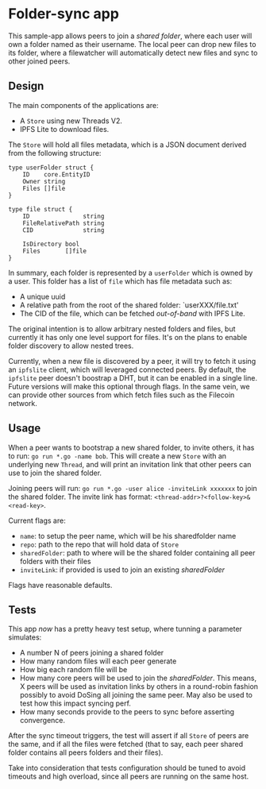 # Folder-sync app
This sample-app allows peers to join a _shared folder_, where each user will 
own a folder named as their username. The local peer can drop new files to its 
folder, where a filewatcher will automatically detect new files and sync to 
other joined peers.


## Design
The main components of the applications are:
- A `Store` using new Threads V2.
- IPFS Lite to download files.

The `Store` will hold all files metadata, which is a JSON document derived from 
the following structure:
```
type userFolder struct {
	ID    core.EntityID
	Owner string
	Files []file
}

type file struct {
	ID               string
	FileRelativePath string
	CID              string

	IsDirectory bool
	Files       []file
}
```
In summary, each folder is represented by a `userFolder` which is owned by a 
user. This folder has a list of `file` which has file metadata such as:
- A unique uuid
- A relative path from the root of the shared folder: `userXXX/file.txt'
- The CID of the file, which can be fetched *out-of-band* with IPFS Lite.

The original intention is to allow arbitrary nested folders and files, but 
currently it has only one level support for files. It's on the plans to enable 
folder discovery to allow nested trees.

Currently, when a new file is discovered by a peer, it will try to fetch it 
using an `ipfslite` client, which will leveraged connected peers. By default, 
the `ipfslite` peer doesn't boostrap a DHT, but it can be enabled in a single 
line. Future versions will make this optional through flags. In the same vein, 
we can provide other sources from which fetch files such as the Filecoin 
network.

## Usage
When a peer wants to bootstrap a new shared folder, to invite others, it has to 
run: `go run *.go -name bob`. This will create a new `Store` with an underlying 
new `Thread`, and will print an invitation link that other peers can use to 
join the shared folder.

Joining peers will run: `go run *.go -user alice -inviteLink xxxxxxx` to join 
the shared folder. The invite link has format: 
`<thread-addr>?<follow-key>&<read-key>`.

Current flags are:
- `name`: to setup the peer name, which will be his sharedfolder name
- `repo`: path to the repo that will hold data of `Store`
- `sharedFolder`: path to where will be the shared folder containing all peer 
folders with their files
- `inviteLink`: if provided is used to join an existing _sharedFolder_

Flags have reasonable defaults.

## Tests
This app *now* has a pretty heavy test setup, where tunning a parameter 
simulates:
- A number N of peers joining a shared folder
- How many random files will each peer generate
- How big each random file will be
- How many core peers will be used to join the _sharedFolder_. This means, 
X peers will be used as invitation links by others in a round-robin fashion 
possibly to avoid DoSing all joining the same peer. May also be used to 
test how this impact syncing perf.
- How many seconds provide to the peers to sync before asserting convergence.

After the sync timeout triggers, the test will assert if all `Store` of peers 
are the same, and if all the files were fetched (that to say, each peer shared 
folder contains all peers folders and their files).

Take into consideration that tests configuration should be tuned to avoid 
timeouts and high overload, since all peers are running on the same host.
